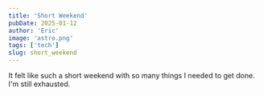 ```yaml
---
title: 'Short Weekend'
pubDate: 2025-01-12
author: 'Eric'
image: 'astro.png'
tags: ['tech']
slug: short_weekend
---
```


It felt like such a short weekend with so many things I needed to get done. I'm still exhausted.
